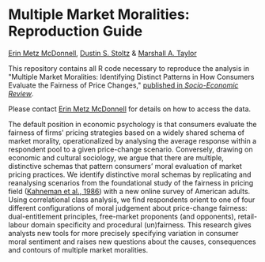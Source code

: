 # Multiple Market Moralities: Reproduction Guide

[Erin Metz McDonnell](https://sociology.nd.edu/people/erin-mcdonnell/), [Dustin S. Stoltz](https://www.dustinstoltz.com) & [Marshall A. Taylor](https://www.marshalltaylor.net)

This repository contains all R code necessary to reproduce the analysis in "Multiple Market Moralities: Identifying Distinct Patterns in How Consumers Evaluate the Fairness of Price Changes," [published in *Socio-Economic Review*](https://academic.oup.com/ser/article-abstract/20/3/883/5920448).

Please contact [Erin Metz McDonnell](mailto:erin.mcdonnell@nd.edu) for details on how to access the data.

The default position in economic psychology is that consumers evaluate the fairness of firms' pricing strategies based on a widely shared schema of market morality, operationalized by analysing the average response within a respondent pool to a given price-change scenario. Conversely, drawing on economic and cultural sociology, we argue that there are multiple, distinctive schemas that pattern consumers’ moral evaluation of market pricing practices. We identify distinctive moral schemas by replicating and reanalysing scenarios from the foundational study of the fairness in pricing field ([Kahneman et al., 1986](https://www.jstor.org/stable/1806070#metadata_info_tab_contents)) with a new online survey of American adults. Using correlational class analysis, we find respondents orient to one of four different configurations of moral judgement about price-change fairness: dual-entitlement principles, free-market proponents (and opponents), retail-labour domain specificity and procedural (un)fairness. This research gives analysts new tools for more precisely specifying variation in consumer moral sentiment and raises new questions about the causes, consequences and contours of multiple market moralities.
